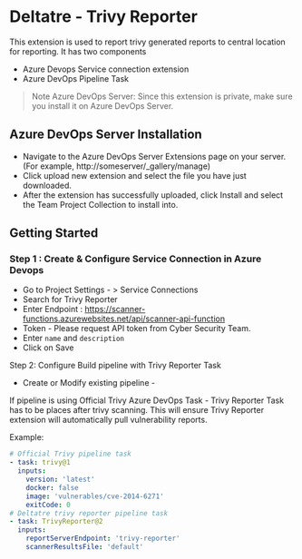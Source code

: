 # Deltatre - Trivy Reporter 

This extension is used to report trivy generated reports to central location for reporting. It has two components
* Azure Devops Service connection extension
* Azure DevOps Pipeline Task 

> Note Azure DevOps Server: Since this extension is private, make sure you install it on Azure DevOps Server.

## Azure DevOps Server Installation 

* Navigate to the Azure DevOps Server Extensions page on your server. (For example, http://someserver/_gallery/manage)
* Click upload new extension and select the file you have just downloaded.
* After the extension has successfully uploaded, click Install and select the Team Project Collection to install into.

## Getting Started


### Step 1 : Create & Configure Service Connection in Azure Devops

* Go to Project Settings - > Service Connections 
* Search for Trivy Reporter
* Enter Endpoint : https://scanner-functions.azurewebsites.net/api/scanner-api-function
* Token - Please request API token from Cyber Security Team.
* Enter `name` and `description`
* Click on Save

Step 2: Configure Build pipeline with Trivy Reporter Task

* Create or Modify existing pipeline - 

If pipeline is using Official Trivy Azure DevOps Task - Trivy Reporter Task has to be places after trivy scanning. This will ensure Trivy Reporter extension will automatically pull vulnerability reports. 

Example:

```yaml
# Official Trivy pipeline task
- task: trivy@1
  inputs:
    version: 'latest'
    docker: false
    image: 'vulnerables/cve-2014-6271'
    exitCode: 0
# Deltatre trivy reporter pipeline task
- task: TrivyReporter@2
  inputs:
    reportServerEndpoint: 'trivy-reporter'
    scannerResultsFile: 'default'
```